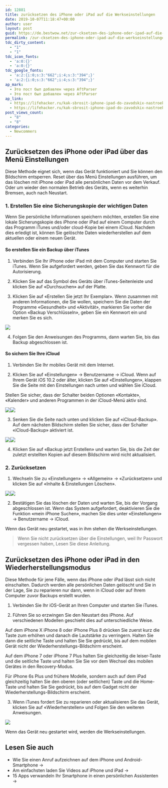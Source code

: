 ```yaml
---
id: 12881
title: zurücksetzen des iPhone oder iPad auf die Werkseinstellungen
date: 2019-10-07T11:18:47+00:00
author: user
layout: post
guid: https://de.bestwow.net/zur-cksetzen-des-iphone-oder-ipad-auf-die-werkseinstellungen/
permalink: /zur-cksetzen-des-iphone-oder-ipad-auf-die-werkseinstellungen/
tdc_dirty_content:
  - "1"
  - "1"
tdc_icon_fonts:
  - 'a:0:{}'
  - 'a:0:{}'
tdc_google_fonts:
  - 'a:2:{i:0;s:3:"662";i:4;s:3:"394";}'
  - 'a:2:{i:0;s:3:"662";i:4;s:3:"394";}'
ap_mark:
  - Это пост был добавлен через AftParser
  - Это пост был добавлен через AftParser
ap_link:
  - https://lifehacker.ru/kak-sbrosit-iphone-ipad-do-zavodskix-nastroek/
  - https://lifehacker.ru/kak-sbrosit-iphone-ipad-do-zavodskix-nastroek/
post_views_count:
  - "8"
  - "8"
categories:
  - Newcommers
---
```

## Zurücksetzen des iPhone oder iPad über das Menü Einstellungen

Diese Methode eignet sich, wenn das Gerät funktioniert und Sie können den Bildschirm entsperren. Reset über das Menü Einstellungen ausführen, um das löschen mit iPhone oder iPad alle persönlichen Daten vor dem Verkauf. Oder um wieder den normalen Betrieb des Geräts, wenn es weiterhin Bremsen, auch nach Neustart.

### 1. Erstellen Sie eine Sicherungskopie der wichtigen Daten

Wenn Sie persönliche Informationen speichern möchten, erstellen Sie eine lokale Sicherungskopie des iPhone oder iPad auf einem Computer durch das Programm iTunes und/oder cloud-Kopie bei einem iCloud. Nachdem dies erledigt ist, können Sie gelöschte Daten wiederherstellen auf dem aktuellen oder einem neuen Gerät.

#### So erstellen Sie ein Backup über iTunes

1. Verbinden Sie Ihr iPhone oder iPad mit dem Computer und starten Sie iTunes. Wenn Sie aufgefordert werden, geben Sie das Kennwort für die Autorisierung.

2. Klicken Sie auf das Symbol des Geräts über iTunes-Seitenleiste und klicken Sie auf «Durchsuchen» auf der Platte.

3. Klicken Sie auf «Erstellen Sie jetzt Ihr Exemplar». Wenn zusammen mit anderen Informationen, die Sie wollen, speichern Sie die Daten der Programme «Gesundheit» und «Aktivität», markieren Sie vorher die Option «Backup Verschlüsseln», geben Sie ein Kennwort ein und merken Sie es sich.

![](https://de.bestwow.net/wp-content/uploads/2019/10/kak-sbrosit-iphone-ili-ipad-do-zavodskih-nastroek-1.jpg) 

4. Folgen Sie den Anweisungen des Programms, dann warten Sie, bis das Backup abgeschlossen ist.

#### So sichern Sie Ihre iCloud

1. Verbinden Sie Ihr mobiles Gerät mit dem Internet.

2. Klicken Sie auf «Einstellungen» → Benutzername → iCloud. Wenn auf Ihrem Gerät iOS 10.2 oder älter, klicken Sie auf «Einstellungen», klappen Sie die Seite mit den Einstellungen nach unten und wählen Sie iCloud.

Stellen Sie sicher, dass der Schalter beiden Optionen «Kontakte», «Kalender» und anderen Programmen in der iCloud-Menü aktiv sind.

![](https://de.bestwow.net/wp-content/uploads/2019/10/kak-sbrosit-iphone-ili-ipad-do-zavodskih-nastroek-2.jpg)![](https://de.bestwow.net/wp-content/uploads/2019/10/kak-sbrosit-iphone-ili-ipad-do-zavodskih-nastroek-3.jpg) 

3. Senken Sie die Seite nach unten und klicken Sie auf «iCloud-Backup». Auf dem nächsten Bildschirm stellen Sie sicher, dass der Schalter «iCloud-Backup» aktiviert ist.

![](https://de.bestwow.net/wp-content/uploads/2019/10/kak-sbrosit-iphone-ili-ipad-do-zavodskih-nastroek-4.jpg)![](https://de.bestwow.net/wp-content/uploads/2019/10/kak-sbrosit-iphone-ili-ipad-do-zavodskih-nastroek-5.jpg) 

4. Klicken Sie auf «Backup jetzt Erstellen» und warten Sie, bis die Zeit der zuletzt erstellten Kopien auf diesem Bildschirm wird nicht aktualisiert.

### 2. Zurücksetzen

1. Wechseln Sie zu «Einstellungen» → «Allgemein» → «Zurücksetzen» und klicken Sie auf «Inhalte & Einstellungen Löschen».

![](https://de.bestwow.net/wp-content/uploads/2019/10/kak-sbrosit-iphone-ili-ipad-do-zavodskih-nastroek-6.jpg)![](https://de.bestwow.net/wp-content/uploads/2019/10/kak-sbrosit-iphone-ili-ipad-do-zavodskih-nastroek-7.jpg) 

2. Bestätigen Sie das löschen der Daten und warten Sie, bis der Vorgang abgeschlossen ist. Wenn das System aufgefordert, deaktivieren Sie die Funktion «mein iPhone Suchen», machen Sie dies unter «Einstellungen» → Benutzername → iCloud.

Wenn das Gerät neu gestartet, was in ihm stehen die Werkseinstellungen.

> Wenn Sie nicht zurücksetzen über die Einstellungen, weil Ihr Passwort vergessen haben, Lesen Sie diese Anleitung.

## Zurücksetzen des iPhone oder iPad in den Wiederherstellungsmodus

Diese Methode für jene Fälle, wenn das iPhone oder iPad lässt sich nicht einschalten. Dadurch werden alle persönlichen Daten gelöscht und Sie in der Lage, Sie zu reparieren nur dann, wenn in iCloud oder auf Ihrem Computer zuvor Backups erstellt wurden.

1. Verbinden Sie Ihr iOS-Gerät an Ihren Computer und starten Sie iTunes.

2. Führen Sie so erzwingen Sie den Neustart des iPhone. Auf verschiedenen Modellen geschieht dies auf unterschiedliche Weise.

Auf dem iPhone X iPhone 8 oder iPhone Plus 8 drücken Sie zuerst kurz die Taste zum erhöhen und danach die Lautstärke zu verringern. Halten Sie dann die seitliche Taste und halten Sie Sie gedrückt, bis auf dem mobilen Gerät nicht der Wiederherstellungs-Bildschirm erscheint.

Auf dem iPhone 7 oder iPhone 7 Plus halten Sie gleichzeitig die leiser-Taste und die seitliche Taste und halten Sie Sie vor dem Wechsel des mobilen Gerätes in den Recovery-Modus.

Für iPhone 6s Plus und frühere Modelle, sondern auch auf dem iPad gleichzeitig halten Sie den oberen (oder seitlichen) Taste und die Home-Taste und halten Sie Sie gedrückt, bis auf dem Gadget nicht der Wiederherstellungs-Bildschirm erscheint.

3. Wenn iTunes fordert Sie zu reparieren oder aktualisieren Sie das Gerät, klicken Sie auf «Wiederherstellen» und Folgen Sie den weiteren Anweisungen.

![](https://de.bestwow.net/wp-content/uploads/2019/10/kak-sbrosit-iphone-ili-ipad-do-zavodskih-nastroek-8.jpg) 

Wenn das Gerät neu gestartet wird, werden die Werkseinstellungen.

## Lesen Sie auch

  * Wie Sie einen Anruf aufzeichnen auf dem iPhone und Android-Smartphone →
  * Am einfachsten laden Sie Videos auf iPhone und iPad →
  * 15 Apps verwandeln Ihr Smartphone in einen persönlichen Assistenten →